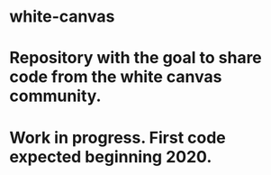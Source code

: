 # white-canvas

# Repository with the goal to share code from the white canvas community. 
# Work in progress. First code expected beginning 2020.
